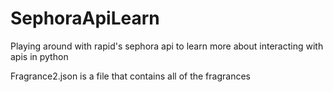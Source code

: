 # SephoraApiLearn

Playing around with rapid's sephora api to learn more about interacting with apis in python

Fragrance2.json is a file that contains all of the fragrances
